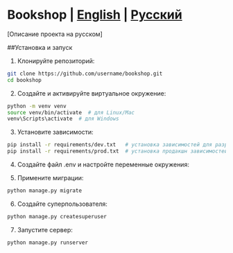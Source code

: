 # Bookshop | [English](README.md) | [Русский](README.ru.md)

[Описание проекта на русском]

##Установка и запуск

1. Клонируйте репозиторий:

```bash
git clone https://github.com/username/bookshop.git
cd bookshop
```
2. Создайте и активируйте виртуальное окружение:

```bash
python -m venv venv
source venv/bin/activate  # для Linux/Mac
venv\Scripts\activate  # для Windows
```

3. Установите зависимости:

```bash
pip install -r requirements/dev.txt   # установка зависимостей для разработки
pip install -r requirements/prod.txt  # установка продакшн зависимостей
```

4. Создайте файл .env и настройте переменные окружения:

5. Примените миграции:
```bash
python manage.py migrate
```

6. Создайте суперпользователя:

```bash
python manage.py createsuperuser
```

7. Запустите сервер:

```bash
python manage.py runserver
```


